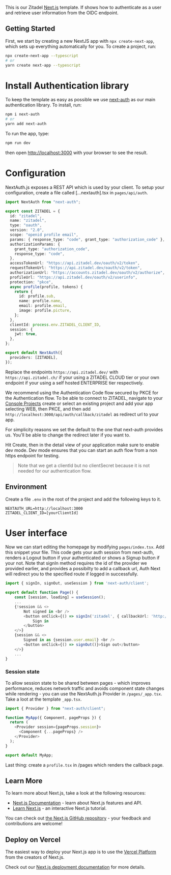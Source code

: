 This is our Zitadel [Next.js](https://nextjs.org/) template. If shows how to authenticate as a user and retrieve user information from the OIDC endpoint.

## Getting Started

First, we start by creating a new NextJS app with `npx create-next-app`, which sets up everything automatically for you. To create a project, run:

```bash
npx create-next-app --typescript
# or
yarn create next-app --typescript
```

# Install Authentication library

To keep the template as easy as possible we use [next-auth](https://next-auth.js.org/) as our main authentication library. To install, run:

```bash
npm i next-auth
# or
yarn add next-auth
```

To run the app, type:

```bash
npm run dev
```

then open [http://localhost:3000](http://localhost:3000) with your browser to see the result.

# Configuration

NextAuth.js exposes a REST API which is used by your client.
To setup your configuration, create a file called [...nextauth].tsx in `pages/api/auth`.

```ts
import NextAuth from "next-auth";

export const ZITADEL = {
  id: "zitadel",
  name: "zitadel",
  type: "oauth",
  version: "2.0",
  scope: "openid profile email",
  params: { response_type: "code", grant_type: "authorization_code" },
  authorizationParams: {
    grant_type: "authorization_code",
    response_type: "code",
  },
  accessTokenUrl: "https://api.zitadel.dev/oauth/v2/token",
  requestTokenUrl: "https://api.zitadel.dev/oauth/v2/token",
  authorizationUrl: "https://accounts.zitadel.dev/oauth/v2/authorize",
  profileUrl: "https://api.zitadel.dev/oauth/v2/userinfo",
  protection: "pkce",
  async profile(profile, tokens) {
    return {
      id: profile.sub,
      name: profile.name,
      email: profile.email,
      image: profile.picture,
    };
  },
  clientId: process.env.ZITADEL_CLIENT_ID,
  session: {
    jwt: true,
  },
};

export default NextAuth({
  providers: [ZITADEL],
});
```

Replace the endpoints `https://api.zitadel.dev/` with `https://api.zitadel.ch/` if your using a ZITADEL CLOUD tier or your own endpoint if your using a self hosted ENTERPRISE tier respectively.

We recommend using the Authentication Code flow secured by PKCE for the Authentication flow.
To be able to connect to ZITADEL, navigate to your [Console Projects](https://console.zitadel.ch/projects) create or select an existing project and add your app selecting WEB, then PKCE, and then add `http://localhost:3000/api/auth/callback/zitadel` as redirect url to your app.

For simplicity reasons we set the default to the one that next-auth provides us. You'll be able to change the redirect later if you want to.

Hit Create, then in the detail view of your application make sure to enable dev mode. Dev mode ensures that you can start an auth flow from a non https endpoint for testing.

> Note that we get a clientId but no clientSecret because it is not needed for our authentication flow.

## Environment

Create a file `.env` in the root of the project and add the following keys to it.

```
NEXTAUTH_URL=http://localhost:3000
ZITADEL_CLIENT_ID=[yourClientId]
```

# User interface

Now we can start editing the homepage by modifying `pages/index.tsx`.
Add this snippet your file. This code gets your auth session from next-auth, renders a Logout button if your authenticated or shows a Signup button if your not.
Note that signIn method requires the id of the provider we provided earlier, and provides a possibilty to add a callback url, Auth Next will redirect you to the specified route if logged in successfully.

```ts
import { signIn, signOut, useSession } from 'next-auth/client';

export default function Page() {
    const [session, loading] = useSession();
    ...
    {!session && <>
        Not signed in <br />
        <button onClick={() => signIn('zitadel', { callbackUrl: 'http://localhost:3000/profile' })}>
            Sign in
        </button>
    </>}
    {session && <>
        Signed in as {session.user.email} <br />
        <button onClick={() => signOut()}>Sign out</button>
    </>}
    ...
}
```

### Session state

To allow session state to be shared between pages - which improves performance, reduces network traffic and avoids component state changes while rendering - you can use the NextAuth.js Provider in `/pages/_app.tsx`.
Take a loot at the template `_app.tsx`.

```ts
import { Provider } from "next-auth/client";

function MyApp({ Component, pageProps }) {
  return (
    <Provider session={pageProps.session}>
      <Component {...pageProps} />
    </Provider>
  );
}

export default MyApp;
```

Last thing: create a `profile.tsx` in /pages which renders the callback page.

## Learn More

To learn more about Next.js, take a look at the following resources:

- [Next.js Documentation](https://nextjs.org/docs) - learn about Next.js features and API.
- [Learn Next.js](https://nextjs.org/learn) - an interactive Next.js tutorial.

You can check out [the Next.js GitHub repository](https://github.com/vercel/next.js/) - your feedback and contributions are welcome!

## Deploy on Vercel

The easiest way to deploy your Next.js app is to use the [Vercel Platform](https://vercel.com/new?utm_medium=default-template&filter=next.js&utm_source=create-next-app&utm_campaign=create-next-app-readme) from the creators of Next.js.

Check out our [Next.js deployment documentation](https://nextjs.org/docs/deployment) for more details.
